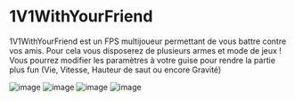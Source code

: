 # 1V1WithYourFriend
1V1WithYourFriend est un FPS multijoueur permettant de vous battre contre vos amis. Pour cela vous disposerez de plusieurs armes et mode de jeux !
Vous pourrez modifier les paramètres à votre guise pour rendre la partie plus fun (Vie, Vitesse, Hauteur de saut ou encore Gravité) 

![image](https://user-images.githubusercontent.com/44360108/224551018-8768faa4-a2b2-459d-b053-cdef623e50d4.png)
![image](https://user-images.githubusercontent.com/44360108/224551061-4ce12025-f3f4-4a2d-a6e3-d6ffec6ba953.png)
![image](https://user-images.githubusercontent.com/44360108/224551113-05c80f34-4c1c-46b9-a1c7-4bfb96386232.png)
![image](https://user-images.githubusercontent.com/44360108/224551152-434599b7-c110-48ed-a3cf-716d77116cf0.png)
